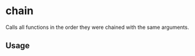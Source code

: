 <!--
!!!! Autogenerated File !!!!
This file was created by @livekit/components-docs-gen and should not be changed manually.
The contents of this file can be replaced at any time which would lead to the loss of all manual changes.
-->

# chain

Calls all functions in the order they were chained with the same arguments.

## Usage

<!--USAGE_INSERT_MARKER->

